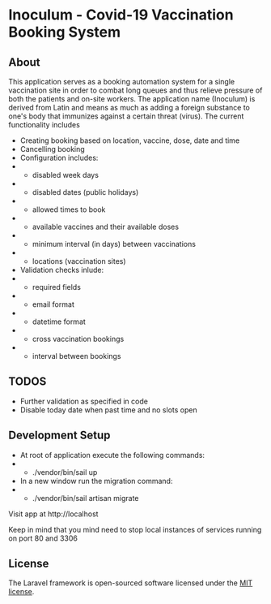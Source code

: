 # Inoculum - Covid-19 Vaccination Booking System
## About

This application serves as a booking automation system for a single vaccination site in order to combat long queues and thus relieve pressure of both the patients and on-site workers. The application name (Inoculum) is derived from Latin and means as much as adding a foreign substance to one's body that immunizes against a certain threat (virus).
The current functionality includes 

- Creating booking based on location, vaccine, dose, date and time
- Cancelling booking 
- Configuration includes:
- - disabled week days
- - disabled dates (public holidays)
- - allowed times to book
- - available vaccines and their available doses
- - minimum interval (in days) between vaccinations
- - locations (vaccination sites)
- Validation checks inlude:
- - required fields
- - email format
- - datetime format 
- - cross vaccination bookings
- - interval between bookings


## TODOS
- Further validation as specified in code
- Disable today date when past time and no slots open

## Development Setup
- At root of application execute the following commands:
- - ./vendor/bin/sail up
- In a new window run the migration command:
- - ./vendor/bin/sail artisan migrate

Visit app at http://localhost

Keep in mind that you mind need to stop local instances of services running on port 80 and 3306

## License

The Laravel framework is open-sourced software licensed under the [MIT license](https://opensource.org/licenses/MIT).
